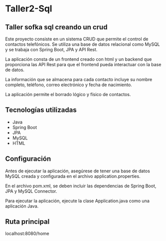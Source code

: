 # Taller2-Sql

<h2>Taller sofka sql creando un crud</h2>

Este proyecto consiste en un sistema CRUD que permite el control de contactos telefónicos. Se utiliza una base de datos
relacional como MySQL y se trabaja con Spring Boot, JPA y API Rest.

La aplicación consta de un frontend creado con html y un backend que proporciona las API
Rest para que el frontend pueda interactuar con la base de datos.

La información que se almacena para cada contacto incluye su nombre completo, teléfono, correo electrónico y fecha de
nacimiento.

La aplicación permite el borrado lógico y físico de contactos.

<h2>Tecnologías utilizadas</h2>
<ul>
<li>Java</li>
<li>Spring Boot</li>
<li>JPA</li>
<li>MySQL</li>
<li>HTML</li>
</ul>
<h2>Configuración</h2>
Antes de ejecutar la aplicación, asegúrese de tener una base de datos MySQL creada y configurada en el archivo
application.properties.

En el archivo pom.xml, se deben incluir las dependencias de Spring Boot, JPA y MySQL Connector.

Para ejecutar la aplicación, ejecute la clase Application.java como una aplicación Java.

<h2>Ruta principal</h2>
localhost:8080/home